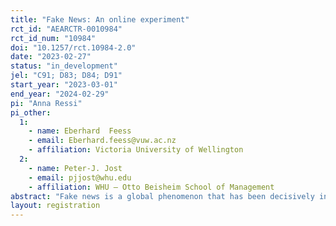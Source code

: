 ```yaml
---
title: "Fake News: An online experiment"
rct_id: "AEARCTR-0010984"
rct_id_num: "10984"
doi: "10.1257/rct.10984-2.0"
date: "2023-02-27"
status: "in_development"
jel: "C91; D83; D84; D91"
start_year: "2023-03-01"
end_year: "2024-02-29"
pi: "Anna Ressi"
pi_other:
  1:
    - name: Eberhard  Feess
    - email: Eberhard.feess@vuw.ac.nz
    - affiliation: Victoria University of Wellington
  2:
    - name: Peter-J. Jost
    - email: pjjost@whu.edu
    - affiliation: WHU – Otto Beisheim School of Management
abstract: "Fake news is a global phenomenon that has been decisively influencing our political reality to date. Important features of fake news are that (i) the person who acts as the sender of messages has superior knowledge compared to receivers, and that (ii) the sender has incentives to push the receivers’ beliefs in specific directions. Also, the success of fake news is likely to depend on (i) the receivers’ confidence in their initial beliefs, and on (ii) whether the fake news is in line with the receiver’s (ideological) worldview (partisan behavior). We develop an experiment that accounts for these features of fake news. Subjects in their role of receivers are initially asked whether they believe that the unemployment and crime rates in a US state were higher under the Trump (T) or Obama (O) administration. They can then revise their beliefs based on a message from a sender, suggesting the correct answer. Receivers are informed that senders know the correct answer, are still allowed to send either T or O, and will get a bonus if the receiver’s final answer is T (O). Receivers will get a bonus if their answer is correct. This allows us to analyze how receivers respond to the senders’ messages depending on the senders’ incentives, the receivers’ initial beliefs, and the receivers’ political attitudes.  "
layout: registration
---
```


